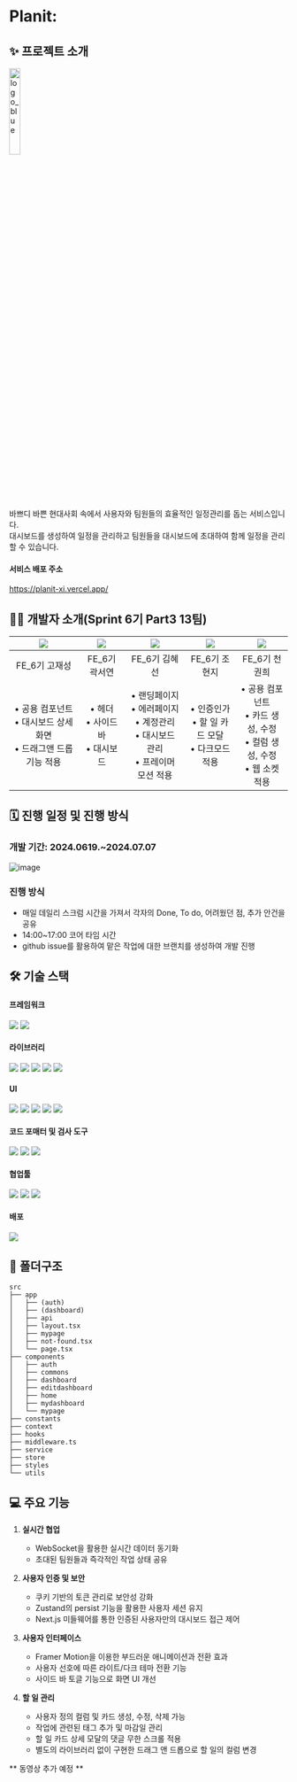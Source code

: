 # Planit:

## ✨ 프로젝트 소개

<img src="https://github.com/13teamProject/Planit/assets/98534731/fcc30b3f-c6b7-44d2-90c4-a57d3d177880" alt="logo_blue" width="20%"><br>

바쁘디 바쁜 현대사회 속에서 사용자와 팀원들의 효율적인 일정관리를 돕는 서비스입니다.<br>
대시보드를 생성하여 일정을 관리하고 팀원들을 대시보드에 초대하여 함께 일정을 관리할 수 있습니다.

#### 서비스 배포 주소
https://planit-xi.vercel.app/

## 🧑‍💻 개발자 소개(Sprint 6기 Part3 13팀)

| <img src="https://avatars.githubusercontent.com/u/98534731?v=4"> | <img src="https://avatars.githubusercontent.com/u/120254101?v=4"> | <img src="https://avatars.githubusercontent.com/u/50002974?v=4"> | <img src="https://avatars.githubusercontent.com/u/123517278?v=4"> | <img src="https://avatars.githubusercontent.com/u/102004889?v=4"> |
| :--------------------------------------------------------------: | :---------------------------------------------------------------: | :--------------------------------------------------------------: | :---------------------------------------------------------------: | :---------------------------------------------------------------: |
|                          FE_6기 고재성                           |                           FE_6기 곽서연                           |                          FE_6기 김혜선                           |                           FE_6기 조현지                           |                           FE_6기 천권희                           |
| • 공용 컴포넌트<br>• 대시보드 상세화면<br>• 드래그앤 드롭 기능 적용 |           • 헤더<br>• 사이드 바<br>• 대시보드                           | • 랜딩페이지<br>• 에러페이지<br>• 계정관리<br>• 대시보드 관리<br>• 프레이머 모션 적용 | • 인증인가<br>• 할 일 카드 모달<br>• 다크모드 적용 | • 공용 컴포넌트<br>• 카드 생성, 수정<br>• 컬럼 생성, 수정<br>• 웹 소켓 적용 |

## 🗓️ 진행 일정 및 진행 방식
### 개발 기간: 2024.0619.~2024.07.07
![image](https://github.com/13teamProject/Planit/assets/98534731/9f43298d-cf10-4409-a2b2-96edaf3f602c)

### 진행 방식
- 매일 데일리 스크럼 시간을 가져서 각자의 Done, To do, 어려웠던 점, 추가 안건을 공유
- 14:00~17:00 코어 타임 시간
- github issue를 활용하여 맡은 작업에 대한 브랜치를 생성하여 개발 진행

## 🛠️ 기술 스택

#### 프레임워크

<img src="https://img.shields.io/badge/next%20js-000000?style=for-the-badge&logo=nextdotjs&logoColor=white"> <img src="https://img.shields.io/badge/TypeScript-007ACC?style=for-the-badge&logo=typescript&logoColor=white">

#### 라이브러리

<img src="https://img.shields.io/badge/React%20Hook%20Form-EC5990?style=for-the-badge&logo=reacthookform&logoColor=white"> <img src="https://img.shields.io/badge/zustand-%2320232a.svg?style=for-the-badge&logo=react&logoColor=%2361DAFB"> <img src="https://img.shields.io/badge/Yup-2E7EEA?style=for-the-badge&logo=yup&logoColor=white"> <img src="https://img.shields.io/badge/WebSocket-4E4E4E?style=for-the-badge&logo=websocket&logoColor=white"> <img src="https://img.shields.io/badge/socket.io-010101?style=for-the-badge&logo=socket.io&logoColor=white">

#### UI

<img src="https://img.shields.io/badge/Tailwind_CSS-38B2AC?style=for-the-badge&logo=tailwind-css&logoColor=white"> <img src="https://img.shields.io/badge/Framer-black?style=for-the-badge&logo=framer&logoColor=blue"> <img src="https://img.shields.io/badge/React%20Spinner-61DAFB?style=for-the-badge&logo=react&logoColor=black"> <img src="https://img.shields.io/badge/React%20Toastify-FF4154?style=for-the-badge&logo=react&logoColor=white"> <img src="https://img.shields.io/badge/Classnames-007ACC?style=for-the-badge&logo=classnames&logoColor=white">

#### 코드 포매터 및 검사 도구

<img src="https://img.shields.io/badge/eslint-3A33D1?style=for-the-badge&logo=eslint&logoColor=white"> <img src="https://img.shields.io/badge/prettier-1A2C34?style=for-the-badge&logo=prettier&logoColor=F7BA3E"> <img src="https://img.shields.io/badge/Husky-000000?style=for-the-badge&logo=husky&logoColor=white">

#### 협업툴

<img src="https://img.shields.io/badge/github-181717?style=for-the-badge&logo=github&logoColor=white"> <img src="https://img.shields.io/badge/Notion-000000?style=for-the-badge&logo=notion&logoColor=white"> <img src="https://img.shields.io/badge/Discord-%235865F2.svg?style=for-the-badge&logo=discord&logoColor=white">

#### 배포

<img src="https://img.shields.io/badge/vercel-%23000000.svg?style=for-the-badge&logo=vercel&logoColor=white">

## 📂 폴더구조
```
src
├── app
│   ├── (auth)
│   ├── (dashboard)
│   ├── api
│   ├── layout.tsx
│   ├── mypage
│   ├── not-found.tsx
│   └── page.tsx
├── components
│   ├── auth
│   ├── commons
│   ├── dashboard
│   ├── editdashboard
│   ├── home
│   ├── mydashboard
│   └── mypage
├── constants
├── context
├── hooks
├── middleware.ts
├── service
├── store
├── styles
└── utils
```

## 💻 주요 기능
1. **실시간 협업**
   - WebSocket을 활용한 실시간 데이터 동기화
   - 초대된 팀원들과 즉각적인 작업 상태 공유

2. **사용자 인증 및 보안**
   - 쿠키 기반의 토큰 관리로 보안성 강화
   - Zustand의 persist 기능을 활용한 사용자 세션 유지
   - Next.js 미들웨어를 통한 인증된 사용자만의 대시보드 접근 제어

3. **사용자 인터페이스**
   - Framer Motion을 이용한 부드러운 애니메이션과 전환 효과
   - 사용자 선호에 따른 라이트/다크 테마 전환 기능
   - 사이드 바 토글 기능으로 화면 UI 개선

4. **할 일 관리**
   - 사용자 정의 컬럼 및 카드 생성, 수정, 삭제 가능
   - 작업에 관련된 태그 추가 및 마감일 관리
   - 할 일 카드 상세 모달의 댓글 무한 스크롤 적용
   - 별도의 라이브러리 없이 구현한 드래그 앤 드롭으로 할 일의 컬럼 변경
     

** 동영상 추가 예정 **


